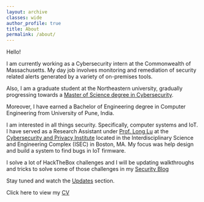 ```yaml
---
layout: archive
classes: wide
author_profile: true
title: About
permalink: /about/
---
```

Hello!

I am currently working as a Cybersecurity intern at the Commonwealth of Massachusetts. My day job involves monitoring and remediation of security related alerts generated by a variety of on-premises tools.

Also, I am a graduate student at the Northeastern university, gradually progressing towards a [Master of Science degree in Cybersecurity](https://www.khoury.northeastern.edu/program/cybersecurity-ms/).

Moreover, I have earned a Bachelor of Engineering degree in Computer Engineering from University of Pune, India.

I am interested in all things security. Specifically, computer systems and IoT. I have served as a Research Assistant under [Prof. Long Lu](https://www.longlu.org/) at the [Cybersecurity and Privacy Institute](https://cyber.khoury.northeastern.edu/) located in the Interdisciplinary Science and Engineering Complex (ISEC) in Boston, MA. My focus was help design and build a system to find bugs in IoT firmware.

I solve a lot of HackTheBox challenges and I will be updating walkthroughs and tricks to solve some of those challenges in my [Security Blog]()

Stay tuned and watch the [Updates]() section.

Click here to view my [CV]()
